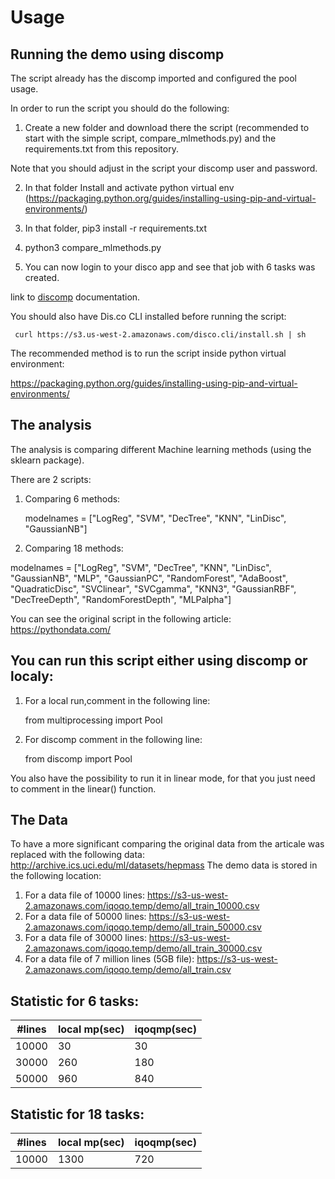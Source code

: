 # Usage


## Running the demo using discomp
The script already has the discomp imported and configured the pool usage.

In order to run the script you should do the following:

1. Create a new folder and download there the script (recommended to start with the simple script, compare_mlmethods.py) and the requirements.txt from this repository.

Note that you should adjust in the script your discomp user and password.

2. In that folder Install and activate python virtual env (https://packaging.python.org/guides/installing-using-pip-and-virtual-environments/)

3. In that folder,  pip3 install -r requirements.txt

4. python3 compare_mlmethods.py

5. You can now login to your disco app and see that job with 6 tasks was created.

link to [discomp](https://github.com/Iqoqo/iqoqomp) documentation.

You should also have Dis.co CLI installed before running the script:

```
 curl https://s3.us-west-2.amazonaws.com/disco.cli/install.sh | sh
```

The recommended method is to run the script inside python virtual environment:

https://packaging.python.org/guides/installing-using-pip-and-virtual-environments/

## The analysis
The analysis is comparing different Machine learning methods (using the sklearn package).

There are 2 scripts:

1. Comparing 6 methods:

   modelnames = ["LogReg", "SVM", "DecTree", "KNN", "LinDisc", "GaussianNB"]

2. Comparing 18 methods:
   
  modelnames = ["LogReg", "SVM", "DecTree", "KNN", "LinDisc", "GaussianNB",
              "MLP", "GaussianPC", "RandomForest", "AdaBoost", "QuadraticDisc",
              "SVClinear", "SVCgamma", "KNN3", "GaussianRBF", "DecTreeDepth", "RandomForestDepth", "MLPalpha"]
              
You can see the original script in the following article:
https://pythondata.com/

## You can run this script either using discomp or localy:

1. For a local run,comment in the following line:

    from multiprocessing import Pool

2. For discomp comment in the following line:
   
   from discomp import Pool
  

You also have the possibility to run it in linear mode, for that you just need to comment in the linear() function.

## The Data

To have a more significant comparing the original data from the articale was replaced with the following data: http://archive.ics.uci.edu/ml/datasets/hepmass
The demo data is stored in the following location:
1. For a data file of 10000 lines: https://s3-us-west-2.amazonaws.com/iqoqo.temp/demo/all_train_10000.csv
2. For a data file of 50000 lines: https://s3-us-west-2.amazonaws.com/iqoqo.temp/demo/all_train_50000.csv
3. For a data file of 30000 lines: https://s3-us-west-2.amazonaws.com/iqoqo.temp/demo/all_train_30000.csv
4. For a data file of 7 million lines (5GB file): https://s3-us-west-2.amazonaws.com/iqoqo.temp/demo/all_train.csv


## Statistic for 6 tasks:

#lines |local mp(sec) | iqoqmp(sec) |
--- | --- | --- |
10000	 | 30 | 30 | 
30000 | 260 | 180 |
50000 | 960 | 840 |


## Statistic for 18 tasks:

#lines |local mp(sec) | iqoqmp(sec) |
--- | --- | --- |
10000	 | 1300 | 720 | 

